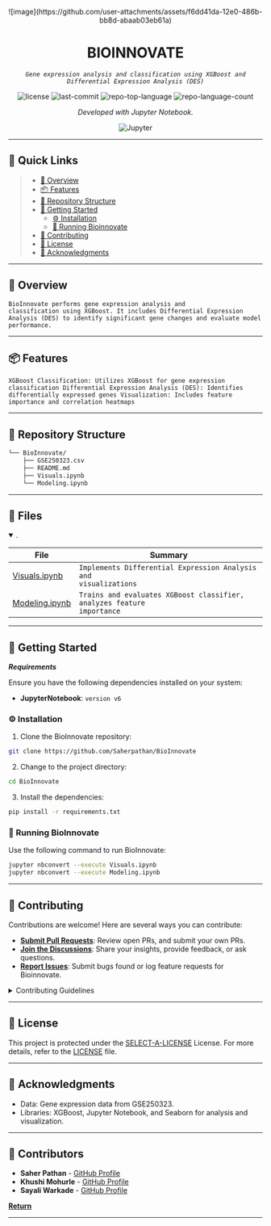 <p align="center">
  ![image](https://github.com/user-attachments/assets/f6dd41da-12e0-486b-bb8d-abaab03eb61a)

</p>
<p align="center">
    <h1 align="center">BIOINNOVATE</h1>
</p>
<p align="center">
    <em><code>Gene expression analysis and classification using XGBoost and Differential Expression Analysis (DES)</code></em>
</p>
<p align="center">
	<img src="https://img.shields.io/github/license/Saherpathan/BioInnovate?style=flat&color=0080ff" alt="license">
	<img src="https://img.shields.io/github/last-commit/Saherpathan/BioInnovate?style=flat&logo=git&logoColor=white&color=0080ff" alt="last-commit">
	<img src="https://img.shields.io/github/languages/top/Saherpathan/BioInnovate?style=flat&color=0080ff" alt="repo-top-language">
	<img src="https://img.shields.io/github/languages/count/Saherpathan/BioInnovate?style=flat&color=0080ff" alt="repo-language-count">
<p>
<p align="center">
		<em>Developed with Jupyter Notebook.</em>
</p>
<p align="center">
	<img src="https://img.shields.io/badge/Jupyter-F37626.svg?style=flat&logo=Jupyter&logoColor=white" alt="Jupyter">
</p>
<hr>

## 🔗 Quick Links

> - [📍 Overview](#-overview)
> - [📦 Features](#-features)
> - [📂 Repository Structure](#-repository-structure)
> - [🚀 Getting Started](#-getting-started)
>   - [⚙️ Installation](#️-installation)
>   - [🤖 Running Bioinnovate](#-running-bioinnovate)
> - [🤝 Contributing](#-contributing)
> - [📄 License](#-license)
> - [👏 Acknowledgments](#-acknowledgments)

---

## 📍 Overview

<code>BioInnovate performs gene expression analysis and classification using XGBoost. It includes Differential Expression Analysis (DES) to identify significant gene changes and evaluate model performance.
</code>

---

## 📦 Features

<code>XGBoost Classification: Utilizes XGBoost for gene expression classification
Differential Expression Analysis (DES): Identifies differentially expressed genes
Visualization: Includes feature importance and correlation heatmaps</code>

---

## 📂 Repository Structure

```sh
└── BioInnovate/
    ├── GSE250323.csv
    ├── README.md
    ├── Visuals.ipynb
    └── Modeling.ipynb
```

---

## 🧩 Files

<details open><summary>.</summary>

| File                                                                                                    | Summary                         |
| ---                                                                                                     | ---                             |
| [Visuals.ipynb](https://github.com/Saherpathan/BioInnovate/blob/master/Visuals.ipynb)                   | <code>Implements Differential Expression Analysis and visualizations |
| [Modeling.ipynb](https://github.com/Saherpathan/BioInnovate/blob/master/iitj_bioinnovate.ipynb) | <code>Trains and evaluates XGBoost classifier, analyzes feature importance</code> |

</details>

---

## 🚀 Getting Started

***Requirements***

Ensure you have the following dependencies installed on your system:

* **JupyterNotebook**: `version v6`

### ⚙️ Installation

1. Clone the BioInnovate repository:

```sh
git clone https://github.com/Saherpathan/BioInnovate
```

2. Change to the project directory:

```sh
cd BioInnovate
```

3. Install the dependencies:

```sh
pip install -r requirements.txt
```

### 🤖 Running BioInnovate

Use the following command to run BioInnovate:

```sh
jupyter nbconvert --execute Visuals.ipynb
jupyter nbconvert --execute Modeling.ipynb
```


---

## 🤝 Contributing

Contributions are welcome! Here are several ways you can contribute:

- **[Submit Pull Requests](https://github.com/Saherpathan/BioInnovate/blob/main/CONTRIBUTING.md)**: Review open PRs, and submit your own PRs.
- **[Join the Discussions](https://github.com/Saherpathan/BioInnovate/discussions)**: Share your insights, provide feedback, or ask questions.
- **[Report Issues](https://github.com/Saherpathan/BioInnovate/issues)**: Submit bugs found or log feature requests for Bioinnovate.

<details closed>
    <summary>Contributing Guidelines</summary>

1. **Fork the Repository**: Start by forking the project repository to your GitHub account.
2. **Clone Locally**: Clone the forked repository to your local machine using a Git client.
   ```sh
   git clone https://github.com/Saherpathan/BioInnovate
   ```
3. **Create a New Branch**: Always work on a new branch, giving it a descriptive name.
   ```sh
   git checkout -b new-feature-x
   ```
4. **Make Your Changes**: Develop and test your changes locally.
5. **Commit Your Changes**: Commit with a clear message describing your updates.
   ```sh
   git commit -m 'Implemented new feature x.'
   ```
6. **Push to GitHub**: Push the changes to your forked repository.
   ```sh
   git push origin new-feature-x
   ```
7. **Submit a Pull Request**: Create a PR against the original project repository. Clearly describe the changes and their motivations.

Once your PR is reviewed and approved, it will be merged into the main branch.

</details>

---

## 📄 License

This project is protected under the [SELECT-A-LICENSE](https://choosealicense.com/licenses) License. For more details, refer to the [LICENSE](https://choosealicense.com/licenses/) file.

---

## 👏 Acknowledgments

- Data: Gene expression data from GSE250323.
- Libraries: XGBoost, Jupyter Notebook, and Seaborn for analysis and visualization.

---

## 👥 Contributors
- **Saher Pathan** - [GitHub Profile](https://github.com/Saherpathan)  
- **Khushi Mohurle** - [GitHub Profile]()
- **Sayali Warkade** - [GitHub Profile]()

[**Return**](#-quick-links)

---
